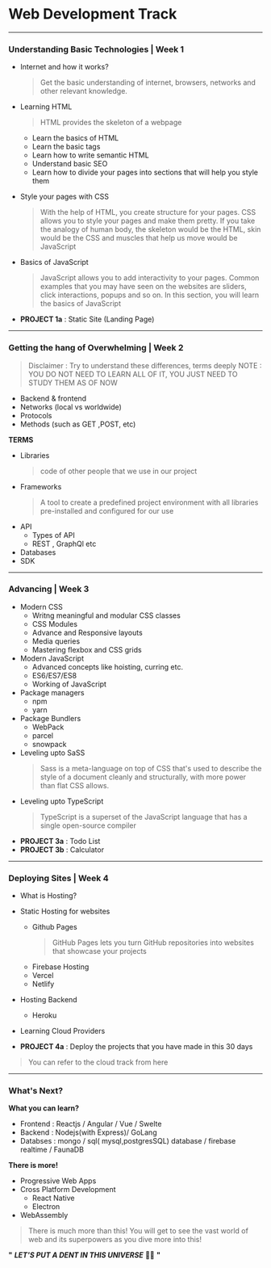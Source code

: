 # Web Development Track

---

### Understanding Basic Technologies | Week 1

-   Internet and how it works?

    > Get the basic understanding of internet, browsers, networks and other relevant knowledge.

-   Learning HTML

    > HTML provides the skeleton of a webpage

    -   Learn the basics of HTML
    -   Learn the basic tags
    -   Learn how to write semantic HTML
    -   Understand basic SEO
    -   Learn how to divide your pages into sections that will help you style them

-   Style your pages with CSS

    > With the help of HTML, you create structure for your pages. CSS allows you to style your pages and make them pretty. If you take the analogy of human body, the skeleton would be the HTML, skin would be the CSS and muscles that help us move would be JavaScript

-   Basics of JavaScript

    > JavaScript allows you to add interactivity to your pages. Common examples that you may have seen on the websites are sliders, click interactions, popups and so on. In this section, you will learn the basics of JavaScript

-   **PROJECT 1a** : Static Site (Landing Page)

---

### Getting the hang of Overwhelming | Week 2

> Disclaimer : Try to understand these differences, terms deeply
> NOTE : YOU DO NOT NEED TO LEARN ALL OF IT, YOU JUST NEED TO STUDY THEM AS OF NOW

-   Backend & frontend
-   Networks (local vs worldwide)
-   Protocols
-   Methods (such as GET ,POST, etc)

**TERMS**

-   Libraries
    > code of other people that we use in our project
-   Frameworks
    > A tool to create a predefined project environment with all libraries pre-installed and configured for our use
-   API
    -   Types of API
    -   REST , GraphQl etc
-   Databases
-   SDK

---

### Advancing | Week 3

-   Modern CSS
    -   Writng meaningful and modular CSS classes
    -   CSS Modules
    -   Advance and Responsive layouts
    -   Media queries
    -   Mastering flexbox and CSS grids
-   Modern JavaScript
    -   Advanced concepts like hoisting, curring etc.
    -   ES6/ES7/ES8
    -   Working of JavaScript
-   Package managers
    -   npm
    -   yarn
-   Package Bundlers
    -   WebPack
    -   parcel
    -   snowpack
-   Leveling upto SaSS
    > Sass is a meta-language on top of CSS that's used to describe the style of a document cleanly and structurally, with more power than flat CSS allows.
-   Leveling upto TypeScript
    > TypeScript is a superset of the JavaScript language that has a single open-source compiler
-   **PROJECT 3a** : Todo List
-   **PROJECT 3b** : Calculator

---

### Deploying Sites | Week 4

-   What is Hosting?
-   Static Hosting for websites

    -   Github Pages
        > GitHub Pages lets you turn GitHub repositories into websites that showcase your projects
    -   Firebase Hosting
    -   Vercel
    -   Netlify

-   Hosting Backend

    -   Heroku

-   Learning Cloud Providers
-   **PROJECT 4a** : Deploy the projects that you have made in this 30 days

> You can refer to the cloud track from here

---

### What's Next?

**What you can learn?**

-   Frontend : Reactjs / Angular / Vue / Swelte
-   Backend : Nodejs(with Express)/ GoLang
-   Databses : mongo / sql( mysql,postgresSQL) database / firebase realtime / FaunaDB

**There is more!**

-   Progressive Web Apps
-   Cross Platform Development
    -   React Native
    -   Electron
-   WebAssembly

> There is much more than this! You will get to see the vast world of web and its superpowers as you dive more into this!

**"** **_LET'S PUT A DENT IN THIS UNIVERSE_** 🤟🏻 **"**
